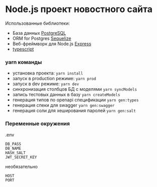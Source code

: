 # Node.js проект новостного сайта

Использованные библиотеки:
- База данных [PostgreSQL](https://www.postgresql.org/)
- ORM for Postgres [Sequelize](https://sequelize.org/)
- Веб-фреймворк для Node.js [Express](https://expressjs.com/)
- [typescript](https://www.typescriptlang.org/)

### yarn команды <a name="yarn"></a> 
- установка проекта: `yarn install`
- запуск в production режиме: `yarn prod`
- запуск в dev режиме: `yarn dev`
- синхронизация столбцов БД с моделями `yarn syncModels`
- запись тестовых данных в базу `yarn createModels`
- генерация типов по openapi спецификации `yarn gen:types`
- генерация спеки для swagger `yarn gen:swagger`
- генерация соли для хеширования паролей `yarn gen:salt`

### Переменные окружения <a name="env"></a> 
.env
```
DB_PASS
DB_NAME
HASH_SALT
JWT_SECRET_KEY
```
необязательно
```
HOST
PORT
```
